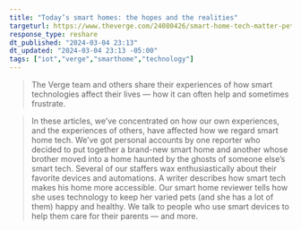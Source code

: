 ```yaml
---
title: "Today’s smart homes: the hopes and the realities"
targeturl: https://www.theverge.com/24080426/smart-home-tech-matter-pets-kitchen-hubs-how-to
response_type: reshare
dt_published: "2024-03-04 23:13"
dt_updated: "2024-03-04 23:13 -05:00"
tags: ["iot","verge","smarthome","technology"]
---
```


> The Verge team and others share their experiences of how smart technologies affect their lives — how it can often help and sometimes frustrate.

> In these articles, we’ve concentrated on how our own experiences, and the experiences of others, have affected how we regard smart home tech. We’ve got personal accounts by one reporter who decided to put together a brand-new smart home and another whose brother moved into a home haunted by the ghosts of someone else’s smart tech. Several of our staffers wax enthusiastically about their favorite devices and automations. A writer describes how smart tech makes his home more accessible. Our smart home reviewer tells how she uses technology to keep her varied pets (and she has a lot of them) happy and healthy. We talk to people who use smart devices to help them care for their parents — and more.
